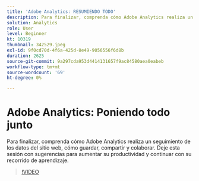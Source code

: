 ```yaml
---
title: 'Adobe Analytics: RESUMIENDO TODO'
description: Para finalizar, comprenda cómo Adobe Analytics realiza un seguimiento de los datos del sitio web, cómo guardar, compartir y colaborar. Deje esta sesión con sugerencias para aumentar su productividad.
solution: Analytics
role: User
level: Beginner
kt: 10319
thumbnail: 342529.jpeg
exl-id: 9f0cd70d-4f6a-425d-8e49-9056556f6d8b
duration: 2625
source-git-commit: 9a297cda953d4414131657f9ac84580aea0eabeb
workflow-type: tm+mt
source-wordcount: '69'
ht-degree: 0%

---
```


# Adobe Analytics: Poniendo todo junto

Para finalizar, comprenda cómo Adobe Analytics realiza un seguimiento de los datos del sitio web, cómo guardar, compartir y colaborar. Deje esta sesión con sugerencias para aumentar su productividad y continuar con su recorrido de aprendizaje.

>[!VIDEO](https://video.tv.adobe.com/v/342529/?quality=12&learn=on)
